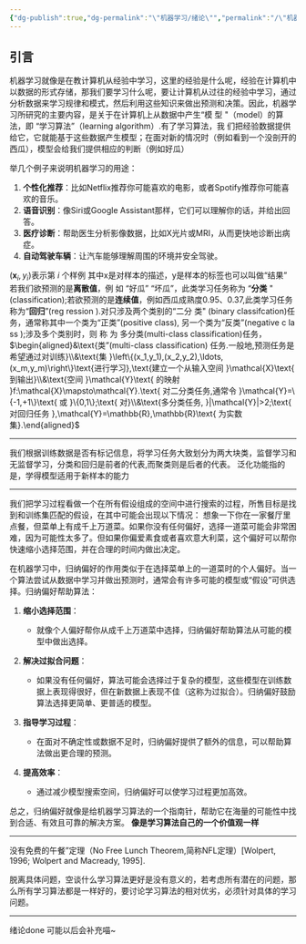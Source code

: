 ```yaml
---
{"dg-publish":true,"dg-permalink":"\"机器学习/绪论\"","permalink":"/\"机器学习/绪论\"/","dgPassFrontmatter":true,"created":"2024-01-28T23:03:21.601+08:00","updated":"2024-06-25T22:13:45.288+08:00"}
---
```


## 引言
机器学习就像是在教计算机从经验中学习，这里的经验是什么呢，经验在计算机中以数据的形式存储，那我们要学习什么呢，要让计算机从过往的经验中学习，通过分析数据来学习规律和模式，然后利用这些知识来做出预测和决策。因此，机器学习所研究的主要内容，是关于在计算机上从数据中产生“模 型 "（model）的算法，即 “学习算法”（learning algorithm）.有了学习算法，我 们把经验数据提供给它，它就能基于这些数据产生模型；在面对新的情况时（例如看到一个没剖开的西瓜），模型会给我们提供相应的判断（例如好瓜）

举几个例子来说明机器学习的用途：

1. **个性化推荐**：比如Netflix推荐你可能喜欢的电影，或者Spotify推荐你可能喜欢的音乐。
2. **语音识别**：像Siri或Google Assistant那样，它们可以理解你的话，并给出回答。
3. **医疗诊断**：帮助医生分析影像数据，比如X光片或MRI，从而更快地诊断出病症。
4. **自动驾驶车辆**：让汽车能够理解周围的环境并安全驾驶。

$\left(\boldsymbol{x}_i,y_i\right)\text{表示第 }i\text{ 个样例}$ 其中x是对样本的描述，y是样本的标签也可以叫做“结果”
若我们欲预测的是**离散值**，例 如 “好瓜” “坏瓜”，此类学习任务称为 “**分类** "(classification);若欲预测的是**连续值**，例如西瓜成熟度0.95、0.37,此类学习任务称为“**回归**”(reg ression ).对只涉及两个类别的“二分 类" (binary classifcation)任务，通常称其中一个类为“正类”(positive class), 另一个类为“反类”(negative c la ss );涉及多个类别时，则 称 为 多分类(multi-class classification)任务，$\begin{aligned}&\text{类”(multi-class classification) 任务.一般地,预测任务是希望通过对训练}\\&\text{集 }\left\{(x_1,y_1),(x_2,y_2),\ldots,(x_m,y_m)\right\}\text{进行学习},\text{建立一个从输入空间 }\mathcal{X}\text{ 到输出}\\&\text{空间 }\mathcal{Y}\text{ 的映射 }f:\mathcal{X}\mapsto\mathcal{Y}.\text{ 对二分类任务,通常令 }\mathcal{Y}=\{-1,+1\}\text{ 或 }\{0,1\};\text{ 对}\\&\text{多分类任务, }|\mathcal{Y}|>2;\text{ 对回归任务 },\mathcal{Y}=\mathbb{R},\mathbb{R}\text{ 为实数集}.\end{aligned}$

---
我们根据训练数据是否有标记信息，将学习任务大致划分为两大块类，监督学习和无监督学习，分类和回归是前者的代表,而聚类则是后者的代表。
泛化功能指的是，学得模型适用于新样本的能力

---
我们把学习过程看做一个在所有假设组成的空间中进行搜索的过程，所售目标是找到和训练集匹配的假设，在其中可能会出现以下情况：
想象一下你在一家餐厅里点餐，但菜单上有成千上万道菜。如果你没有任何偏好，选择一道菜可能会非常困难，因为可能性太多了。但如果你偏爱素食或者喜欢意大利菜，这个偏好可以帮你快速缩小选择范围，并在合理的时间内做出决定。

在机器学习中，归纳偏好的作用类似于在选择菜单上的一道菜时的个人偏好。当一个算法尝试从数据中学习并做出预测时，通常会有许多可能的模型或“假设”可供选择。归纳偏好帮助算法：

1. **缩小选择范围**：
    
    - 就像个人偏好帮你从成千上万道菜中选择，归纳偏好帮助算法从可能的模型中做出选择。
2. **解决过拟合问题**：
    
    - 如果没有任何偏好，算法可能会选择过于复杂的模型，这些模型在训练数据上表现得很好，但在新数据上表现不佳（这称为过拟合）。归纳偏好鼓励算法选择更简单、更普适的模型。
3. **指导学习过程**：
    
    - 在面对不确定性或数据不足时，归纳偏好提供了额外的信息，可以帮助算法做出更合理的预测。
4. **提高效率**：
    
    - 通过减少模型搜索空间，归纳偏好可以使学习过程更加高效。

总之，归纳偏好就像是给机器学习算法的一个指南针，帮助它在海量的可能性中找到合适、有效且可靠的解决方案。
**像是学习算法自己的一个价值观一样**

---
没有免费的午餐”定理（No Free Lunch Theorem,简称NFL定理）[Wolpert, 1996; Wolpert and Macready, 1995].

脱离具体问题，空谈什么学习算法更好是没有意义的，若考虑所有潜在的问题，那么所有学习算法都是一样好的，要讨论学习算法的相对优劣，必须针对具体的学习问题。

---
绪论done 可能以后会补充喵~